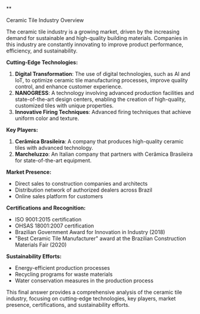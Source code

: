 **


Ceramic Tile Industry Overview

The ceramic tile industry is a growing market, driven by the increasing demand for sustainable and high-quality building materials. Companies in this industry are constantly innovating to improve product performance, efficiency, and sustainability.

**Cutting-Edge Technologies:**

1. **Digital Transformation**: The use of digital technologies, such as AI and IoT, to optimize ceramic tile manufacturing processes, improve quality control, and enhance customer experience.
2. **NANOGRESS**: A technology involving advanced production facilities and state-of-the-art design centers, enabling the creation of high-quality, customized tiles with unique properties.
3. **Innovative Firing Techniques**: Advanced firing techniques that achieve uniform color and texture.

**Key Players:**

1. **Cerâmica Brasileira**: A company that produces high-quality ceramic tiles with advanced technology.
2. **Marcheluzzo**: An Italian company that partners with Cerâmica Brasileira for state-of-the-art equipment.

**Market Presence:**

* Direct sales to construction companies and architects
* Distribution network of authorized dealers across Brazil
* Online sales platform for customers

**Certifications and Recognition:**

* ISO 9001:2015 certification
* OHSAS 18001:2007 certification
* Brazilian Government Award for Innovation in Industry (2018)
* "Best Ceramic Tile Manufacturer" award at the Brazilian Construction Materials Fair (2020)

**Sustainability Efforts:**

* Energy-efficient production processes
* Recycling programs for waste materials
* Water conservation measures in the production process

This final answer provides a comprehensive analysis of the ceramic tile industry, focusing on cutting-edge technologies, key players, market presence, certifications, and sustainability efforts.